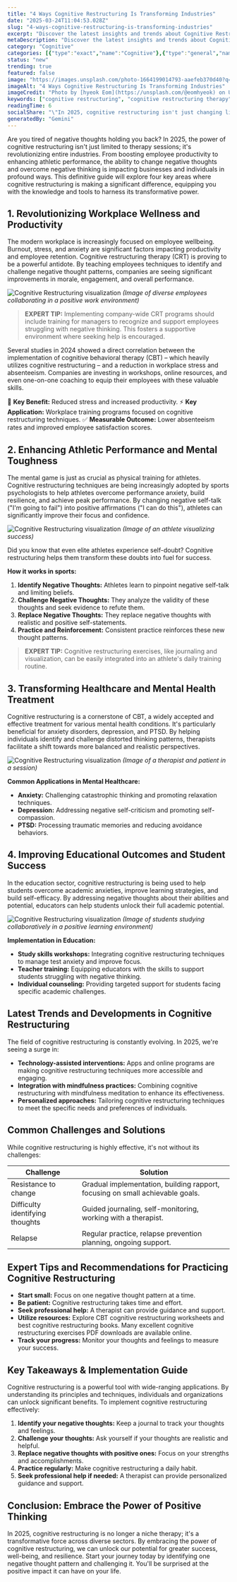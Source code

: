 ```yaml
---
title: "4 Ways Cognitive Restructuring Is Transforming Industries"
date: "2025-03-24T11:04:53.028Z"
slug: "4-ways-cognitive-restructuring-is-transforming-industries"
excerpt: "Discover the latest insights and trends about Cognitive Restructuring. This comprehensive guide covers everything you need to know about Cognitive Restructuring in 2025."
metaDescription: "Discover the latest insights and trends about Cognitive Restructuring. This comprehensive guide covers everything you need to know about Cognitive Restruct..."
category: "Cognitive"
categories: [{"type":"exact","name":"Cognitive"},{"type":"general","name":"Mental Health"},{"type":"medium","name":"Therapy Techniques"},{"type":"specific","name":"CBT"},{"type":"niche","name":"Schema Therapy"}]
status: "new"
trending: true
featured: false
image: "https://images.unsplash.com/photo-1664199014793-aaefeb370d40?q=85&w=1200&fit=max&fm=webp&auto=compress"
imageAlt: "4 Ways Cognitive Restructuring Is Transforming Industries"
imageCredit: "Photo by [hyeok Eom](https://unsplash.com/@eomhyeok) on Unsplash"
keywords: ["cognitive restructuring", "cognitive restructuring therapy", "change negative thoughts", "overcome negative thinking", "cognitive restructuring techniques", "CBT cognitive restructuring worksheets", "how to practice cognitive restructuring", "cognitive restructuring exercises PDF", "best cognitive restructuring books", "cognitive restructuring for anxiety"]
readingTime: 6
socialShare: "\"In 2025, cognitive restructuring isn't just changing lives; it's reshaping industries.  Learn how this powerful technique is boosting productivity, enhancing athletic performance, and revolutionizing mental healthcare.\""
generatedBy: "Gemini"
---
```




Are you tired of negative thoughts holding you back?  In 2025, the power of cognitive restructuring isn't just limited to therapy sessions; it's revolutionizing entire industries. From boosting employee productivity to enhancing athletic performance, the ability to change negative thoughts and overcome negative thinking is impacting businesses and individuals in profound ways. This definitive guide will explore four key areas where cognitive restructuring is making a significant difference, equipping you with the knowledge and tools to harness its transformative power.

## 1.  Revolutionizing Workplace Wellness and Productivity

The modern workplace is increasingly focused on employee wellbeing.  Burnout, stress, and anxiety are significant factors impacting productivity and employee retention.  Cognitive restructuring therapy (CRT) is proving to be a powerful antidote.  By teaching employees techniques to identify and challenge negative thought patterns, companies are seeing significant improvements in morale, engagement, and overall performance.

![Cognitive Restructuring visualization](https://images.unsplash.com/photo-1604314035403-fb1d0e6635c4?q=85&w=1200&fit=max&fm=webp&auto=compress) *(Image of diverse employees collaborating in a positive work environment)*

> **EXPERT TIP:**  Implementing company-wide CRT programs should include training for managers to recognize and support employees struggling with negative thinking. This fosters a supportive environment where seeking help is encouraged.

Several studies in 2024 showed a direct correlation between the implementation of cognitive behavioral therapy (CBT) – which heavily utilizes cognitive restructuring – and a reduction in workplace stress and absenteeism.  Companies are investing in workshops, online resources, and even one-on-one coaching to equip their employees with these valuable skills.

🔑 **Key Benefit:** Reduced stress and increased productivity.
⚡ **Key Application:**  Workplace training programs focused on cognitive restructuring techniques.
✅ **Measurable Outcome:** Lower absenteeism rates and improved employee satisfaction scores.

## 2.  Enhancing Athletic Performance and Mental Toughness

The mental game is just as crucial as physical training for athletes. Cognitive restructuring techniques are being increasingly adopted by sports psychologists to help athletes overcome performance anxiety, build resilience, and achieve peak performance.  By changing negative self-talk ("I'm going to fail") into positive affirmations ("I can do this"), athletes can significantly improve their focus and confidence.

![Cognitive Restructuring visualization](https://images.unsplash.com/photo-1664199014793-aaefeb370d40?q=85&w=1200&fit=max&fm=webp&auto=compress) *(Image of an athlete visualizing success)*

Did you know that even elite athletes experience self-doubt? Cognitive restructuring helps them transform these doubts into fuel for success.

**How it works in sports:**

1. **Identify Negative Thoughts:**  Athletes learn to pinpoint negative self-talk and limiting beliefs.
2. **Challenge Negative Thoughts:** They analyze the validity of these thoughts and seek evidence to refute them.
3. **Replace Negative Thoughts:** They replace negative thoughts with realistic and positive self-statements.
4. **Practice and Reinforcement:** Consistent practice reinforces these new thought patterns.

> **EXPERT TIP:**  Cognitive restructuring exercises, like journaling and visualization, can be easily integrated into an athlete's daily training routine.

## 3.  Transforming Healthcare and Mental Health Treatment

Cognitive restructuring is a cornerstone of CBT, a widely accepted and effective treatment for various mental health conditions.  It's particularly beneficial for anxiety disorders, depression, and PTSD.  By helping individuals identify and challenge distorted thinking patterns, therapists facilitate a shift towards more balanced and realistic perspectives.

![Cognitive Restructuring visualization](https://images.unsplash.com/photo-1600166596990-8413c0590f84?q=85&w=1200&fit=max&fm=webp&auto=compress) *(Image of a therapist and patient in a session)*

**Common Applications in Mental Healthcare:**

* **Anxiety:**  Challenging catastrophic thinking and promoting relaxation techniques.
* **Depression:**  Addressing negative self-criticism and promoting self-compassion.
* **PTSD:**  Processing traumatic memories and reducing avoidance behaviors.

## 4.  Improving Educational Outcomes and Student Success

In the education sector, cognitive restructuring is being used to help students overcome academic anxieties, improve learning strategies, and build self-efficacy.  By addressing negative thoughts about their abilities and potential, educators can help students unlock their full academic potential.

![Cognitive Restructuring visualization](https://images.unsplash.com/photo-1549504537-57b91460ba7c?q=85&w=1200&fit=max&fm=webp&auto=compress) *(Image of students studying collaboratively in a positive learning environment)*

**Implementation in Education:**

* **Study skills workshops:** Integrating cognitive restructuring techniques to manage test anxiety and improve focus.
* **Teacher training:** Equipping educators with the skills to support students struggling with negative thinking.
* **Individual counseling:**  Providing targeted support for students facing specific academic challenges.

## Latest Trends and Developments in Cognitive Restructuring

The field of cognitive restructuring is constantly evolving.  In 2025, we're seeing a surge in:

* **Technology-assisted interventions:**  Apps and online programs are making cognitive restructuring techniques more accessible and engaging.
* **Integration with mindfulness practices:**  Combining cognitive restructuring with mindfulness meditation to enhance its effectiveness.
* **Personalized approaches:**  Tailoring cognitive restructuring techniques to meet the specific needs and preferences of individuals.

## Common Challenges and Solutions

While cognitive restructuring is highly effective, it's not without its challenges:

| Challenge                     | Solution                                                                     |
|------------------------------|-----------------------------------------------------------------------------|
| Resistance to change          | Gradual implementation, building rapport, focusing on small achievable goals. |
| Difficulty identifying thoughts | Guided journaling, self-monitoring, working with a therapist.                 |
| Relapse                      | Regular practice, relapse prevention planning, ongoing support.                 |

## Expert Tips and Recommendations for Practicing Cognitive Restructuring

* **Start small:** Focus on one negative thought pattern at a time.
* **Be patient:** Cognitive restructuring takes time and effort.
* **Seek professional help:** A therapist can provide guidance and support.
* **Utilize resources:** Explore CBT cognitive restructuring worksheets and best cognitive restructuring books.  Many excellent cognitive restructuring exercises PDF downloads are available online.
* **Track your progress:** Monitor your thoughts and feelings to measure your success.

## Key Takeaways & Implementation Guide

Cognitive restructuring is a powerful tool with wide-ranging applications.  By understanding its principles and techniques, individuals and organizations can unlock significant benefits.  To implement cognitive restructuring effectively:

1. **Identify your negative thoughts:**  Keep a journal to track your thoughts and feelings.
2. **Challenge your thoughts:**  Ask yourself if your thoughts are realistic and helpful.
3. **Replace negative thoughts with positive ones:**  Focus on your strengths and accomplishments.
4. **Practice regularly:**  Make cognitive restructuring a daily habit.
5. **Seek professional help if needed:**  A therapist can provide personalized guidance and support.

## Conclusion: Embrace the Power of Positive Thinking

In 2025, cognitive restructuring is no longer a niche therapy; it's a transformative force across diverse sectors.  By embracing the power of cognitive restructuring, we can unlock our potential for greater success, well-being, and resilience.  Start your journey today by identifying one negative thought pattern and challenging it. You'll be surprised at the positive impact it can have on your life.

